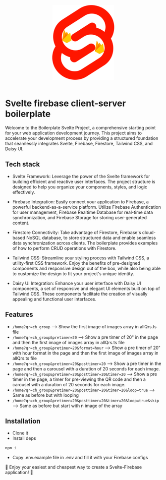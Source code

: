 <div align="center">
  <a href="https://github.com/TheBous">
    <img src="/public/svelte-firebase.png" alt="logo" width="200"/>
  </a>
  <br>
  <br>
</div>

# Svelte firebase client-server boilerplate

Welcome to the Boilerplate Svelte Project, a comprehensive starting point for your web application development journey. This project aims to accelerate your development process by providing a structured foundation that seamlessly integrates Svelte, Firebase, Firestore, Tailwind CSS, and Daisy UI.

## Tech stack

- Svelte Framework: Leverage the power of the Svelte framework for building efficient and reactive user interfaces. The project structure is designed to help you organize your components, styles, and logic effectively.

- Firebase Integration: Easily connect your application to Firebase, a powerful backend-as-a-service platform. Utilize Firebase Authentication for user management, Firebase Realtime Database for real-time data synchronization, and Firebase Storage for storing user-generated content.

- Firestore Connectivity: Take advantage of Firestore, Firebase's cloud-based NoSQL database, to store structured data and enable seamless data synchronization across clients. The boilerplate provides examples of how to perform CRUD operations with Firestore.

- Tailwind CSS: Streamline your styling process with Tailwind CSS, a utility-first CSS framework. Enjoy the benefits of pre-designed components and responsive design out of the box, while also being able to customize the design to fit your project's unique identity.

- Daisy UI Integration: Enhance your user interface with Daisy UI components, a set of responsive and elegant UI elements built on top of Tailwind CSS. These components facilitate the creation of visually appealing and functional user interfaces.

## Features

- `/home?qr=ch_group` --> Show the first image of images array in allQrs.ts file
- `/home?qr=ch_group&pretimer=20` --> Show a pre timer of 20" in the page and then the first image of images array in allQrs.ts file
- `/home?qr=ch_group&pretimer=20&format=hour` --> Show a pre timer of 20" with hour format in the page and then the first image of images array in allQrs.ts file
- `/home?qr=ch_group&pretimer=20&posttimer=20` --> Show a pre timer in the page and then a carousel with a duration of 20 seconds for each image.
- `/home?qr=ch_group&pretimer=20&posttimer=20&timer=20` --> Show a pre timer in the page, a timer for pre-viewing the QR code and then a carousel with a duration of  20 seconds for each image.
- `/home?qr=ch_group&pretimer=20&posttimer=20&timer=20&loop=true` --> Same as before but with looping
- `/home?qr=ch_group&pretimer=20&posttimer=20&timer=20&loop=true&skip` --> Same as before but start with n image of the array







## Installation

- Clone it
- Install deps
```bash
npm i
```
- Copy .env.example file in .env and fill it with your Firebase configs


🎉 Enjoy your easiest and cheapest way to create a Svelte-Firebase application! 🎉
